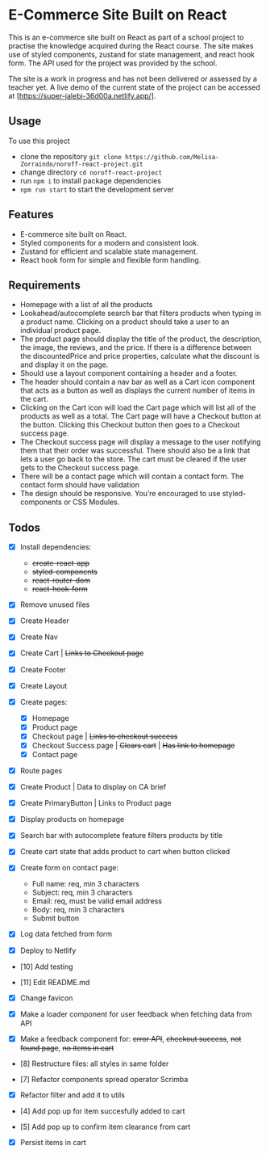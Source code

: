 # E-Commerce Site Built on React

This is an e-commerce site built on React as part of a school project to practise the knowledge acquired during the React course. The site makes use of styled components, zustand for state management, and react hook form. The API used for the project was provided by the school.

The site is a work in progress and has not been delivered or assessed by a teacher yet. A live demo of the current state of the project can be accessed at [https://super-jalebi-36d00a.netlify.app/].

## Usage

To use this project

- clone the repository `git clone https://github.com/Melisa-Zorraindo/noroff-react-project.git`
- change directory `cd noroff-react-project`
- run `npm i` to install package dependencies
- `npm run start` to start the development server

## Features

- E-commerce site built on React.
- Styled components for a modern and consistent look.
- Zustand for efficient and scalable state management.
- React hook form for simple and flexible form handling.

## Requirements

- Homepage with a list of all the products
- Lookahead/autocomplete search bar that filters products when typing in a product name. Clicking on a product should take a user to an individual product page.
- The product page should display the title of the product, the description, the image, the reviews, and the price. If there is a difference between the discountedPrice and price properties, calculate what the discount is and display it on the page.
- Should use a layout component containing a header and a footer.
- The header should contain a nav bar as well as a Cart icon component that acts as a button as well as displays the current number of items in the cart.
- Clicking on the Cart icon will load the Cart page which will list all of the products as well as a total. The Cart page will have a Checkout button at the button. Clicking this Checkout button then goes to a Checkout success page.
- The Checkout success page will display a message to the user notifying them that their order was successful. There should also be a link that lets a user go back to the store. The cart must be cleared if the user gets to the Checkout success page.
- There will be a contact page which will contain a contact form. The contact form should have validation
- The design should be responsive. You’re encouraged to use styled-components or CSS Modules.

## Todos

- [x] Install dependencies:

  - ~~create-react-app~~
  - ~~styled-components~~
  - ~~react-router-dom~~
  - ~~react-hook-form~~

- [x] Remove unused files

- [x] Create Header

- [x] Create Nav

- [x] Create Cart | ~~Links to Checkout page~~

- [x] Create Footer

- [x] Create Layout

- [x] Create pages:

  - [x] Homepage
  - [x] Product page
  - [x] Checkout page | ~~Links to checkout success~~
  - [x] Checkout Success page | ~~Clears cart~~ | ~~Has link to homepage~~
  - [x] Contact page

- [x] Route pages

- [x] Create Product | Data to display on CA brief

- [x] Create PrimaryButton | Links to Product page

- [x] Display products on homepage

- [x] Search bar with autocomplete feature filters products by title

- [x] Create cart state that adds product to cart when button clicked

- [x] Create form on contact page:

  - Full name: req, min 3 characters
  - Subject: req, min 3 characters
  - Email: req, must be valid email address
  - Body: req, min 3 characters
  - Submit button

- [x] Log data fetched from form

- [x] Deploy to Netlify

- [10] Add testing

- [11] Edit README.md

- [x] Change favicon

- [x] Make a loader component for user feedback when fetching data from API

- [x] Make a feedback component for: ~~error API~~, ~~checkout success~~, ~~not found page~~, ~~no items in cart~~

- [8] Restructure files: all styles in same folder

- [7] Refactor components spread operator Scrimba

- [x] Refactor filter and add it to utils

- [4] Add pop up for item succesfully added to cart

- [5] Add pop up to confirm item clearance from cart

- [x] Persist items in cart
